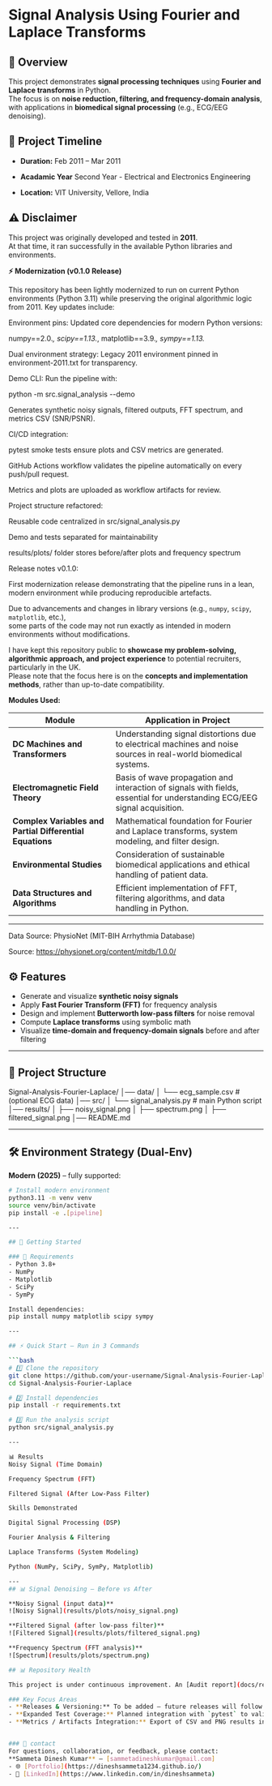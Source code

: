 

# Signal Analysis Using Fourier and Laplace Transforms  

## 📌 Overview  
This project demonstrates **signal processing techniques** using **Fourier and Laplace transforms** in Python.  
The focus is on **noise reduction, filtering, and frequency-domain analysis**, with applications in **biomedical signal processing** (e.g., ECG/EEG denoising).  

## 📅 Project Timeline

- **Duration:** Feb 2011 – Mar 2011 

- **Acadamic Year** Second Year - Electrical and Electronics Engineering
  
- **Location:** VIT University, Vellore, India  

## ⚠️ Disclaimer

This project was originally developed and tested in **2011**.  
At that time, it ran successfully in the available Python libraries and environments. 

**⚡ Modernization (v0.1.0 Release)**

This repository has been lightly modernized to run on current Python environments (Python 3.11) while preserving the original algorithmic logic from 2011. Key updates include:

Environment pins: Updated core dependencies for modern Python versions:

numpy==2.0.*, scipy==1.13.*, matplotlib==3.9.*, sympy==1.13.*

Dual environment strategy: Legacy 2011 environment pinned in environment-2011.txt for transparency.

Demo CLI: Run the pipeline with:

python -m src.signal_analysis --demo


Generates synthetic noisy signals, filtered outputs, FFT spectrum, and metrics CSV (SNR/PSNR).

CI/CD integration:

pytest smoke tests ensure plots and CSV metrics are generated.

GitHub Actions workflow validates the pipeline automatically on every push/pull request.

Metrics and plots are uploaded as workflow artifacts for review.

Project structure refactored:

Reusable code centralized in src/signal_analysis.py

Demo and tests separated for maintainability

results/plots/ folder stores before/after plots and frequency spectrum

Release notes v0.1.0:

First modernization release demonstrating that the pipeline runs in a lean, modern environment while producing reproducible artefacts.

Due to advancements and changes in library versions (e.g., `numpy`, `scipy`, `matplotlib`, etc.),  
some parts of the code may not run exactly as intended in modern environments without modifications.  

I have kept this repository public to **showcase my problem-solving, algorithmic approach, and project experience** to potential recruiters, particularly in the UK.  
Please note that the focus here is on the **concepts and implementation methods**, rather than up-to-date compatibility.

**Modules Used:** 


| **Module**                                               | **Application in Project**                                                                                                |
| -------------------------------------------------------- | ------------------------------------------------------------------------------------------------------------------------- |
| **DC Machines and Transformers**                         | Understanding signal distortions due to electrical machines and noise sources in real-world biomedical systems.           |
| **Electromagnetic Field Theory**                         | Basis of wave propagation and interaction of signals with fields, essential for understanding ECG/EEG signal acquisition. |
| **Complex Variables and Partial Differential Equations** | Mathematical foundation for Fourier and Laplace transforms, system modeling, and filter design.                           |
| **Environmental Studies**                                | Consideration of sustainable biomedical applications and ethical handling of patient data.                                |
| **Data Structures and Algorithms**                       | Efficient implementation of FFT, filtering algorithms, and data handling in Python.                                       |

---
Data Source:
PhysioNet (MIT-BIH Arrhythmia Database)

Source: https://physionet.org/content/mitdb/1.0.0/

## ⚙️ Features  
- Generate and visualize **synthetic noisy signals**  
- Apply **Fast Fourier Transform (FFT)** for frequency analysis  
- Design and implement **Butterworth low-pass filters** for noise removal  
- Compute **Laplace transforms** using symbolic math  
- Visualize **time-domain and frequency-domain signals** before and after filtering  

---

## 📂 Project Structure
Signal-Analysis-Fourier-Laplace/
│── data/
│ └── ecg_sample.csv # (optional ECG data)
│── src/
│ └── signal_analysis.py # main Python script
│── results/
│ ├── noisy_signal.png
│ ├── spectrum.png
│ ├── filtered_signal.png
│── README.md


---
## 🛠 Environment Strategy (Dual-Env)

**Modern (2025)** – fully supported:

```bash
# Install modern environment
python3.11 -m venv venv
source venv/bin/activate
pip install -e .[pipeline]

---

## 🚀 Getting Started  

### 🔧 Requirements  
- Python 3.8+  
- NumPy  
- Matplotlib  
- SciPy  
- SymPy  

Install dependencies:  
pip install numpy matplotlib scipy sympy

---

## ⚡ Quick Start — Run in 3 Commands

```bash
# 1️⃣ Clone the repository
git clone https://github.com/your-username/Signal-Analysis-Fourier-Laplace.git
cd Signal-Analysis-Fourier-Laplace

# 2️⃣ Install dependencies
pip install -r requirements.txt

# 3️⃣ Run the analysis script
python src/signal_analysis.py

---

📊 Results
Noisy Signal (Time Domain)

Frequency Spectrum (FFT)

Filtered Signal (After Low-Pass Filter)

Skills Demonstrated

Digital Signal Processing (DSP)

Fourier Analysis & Filtering

Laplace Transforms (System Modeling)

Python (NumPy, SciPy, SymPy, Matplotlib)

---
## 📊 Signal Denoising — Before vs After

**Noisy Signal (input data)**  
![Noisy Signal](results/plots/noisy_signal.png)

**Filtered Signal (after low-pass filter)**  
![Filtered Signal](results/plots/filtered_signal.png)

**Frequency Spectrum (FFT analysis)**  
![Spectrum](results/plots/spectrum.png)

## 📊 Repository Health

This project is under continuous improvement. An [Audit report](docs/repo_audit.md) has been created to track repository health and enhancements.

### Key Focus Areas
- **Releases & Versioning:** To be added — future releases will follow semantic versioning for clarity and reproducibility.  
- **Expanded Test Coverage:** Planned integration with `pytest` to validate FFT, filtering, and Laplace transform outputs.  
- **Metrics / Artifacts Integration:** Export of CSV and PNG results in CI workflows to ensure reproducibility and easy visualization of outputs.


### 🔧 contact 
For questions, collaboration, or feedback, please contact:  
**Sammeta Dinesh Kumar** — [sammetadineshkumar@gmail.com]
- 🌐 [Portfolio](https://dineshsammeta1234.github.io/)  
- 🔗 [LinkedIn](https://www.linkedin.com/in/dineshsammeta)   
